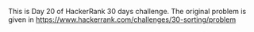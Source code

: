 This is Day 20 of HackerRank 30 days challenge. The original problem is given in https://www.hackerrank.com/challenges/30-sorting/problem